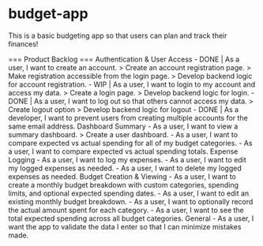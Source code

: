# budget-app

This is a basic budgeting app so that users can plan and track their finances!


=== Product Backlog ===
Authentication & User Access
    - DONE | As a user, I want to create an account.
        > Create an account registration page.
        > Make registration accessible from the login page.
        > Develop backend logic for account registration.
    - WIP | As a user, I want to login to my account and access my data.
        > Create a login page.
        > Develop backend logic for login.
    - DONE | As a user, I want to log out so that others cannot access my data.
        > Create logout option
        > Develop backend logic for logout
    - DONE | As a developer, I want to prevent users from creating multiple accounts for the same email address.
Dashboard Summary
    - As a user, I want to view a summary dashboard.
        > Create a user dashboard.
    - As a user, I want to compare expected vs actual spending for all of my budget categories.
    - As a user, I want to compare expected vs actual spending totals.
Expense Logging
    - As a user, I want to log my expenses.
    - As a user, I want to edit my logged expenses as needed.
    - As a user, I want to delete my logged expenses as needed.
Budget Creation & Viewing
    - As a user, I want to create a monthly budget breakdown with custom categories, spending limits, and optional expected spending dates.
    - As a user, I want to edit an existing monthly budget breakdown.
    - As a user, I want to optionally record the actual amount spent for each category.
    - As a user, I want to see the total expected spending across all budget categories.
General
    - As a user, I want the app to validate the data I enter so that I can minimize mistakes made.
